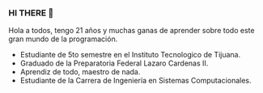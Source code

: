 ### HI THERE 👋


Hola a todos, tengo 21 años y muchas ganas de aprender sobre todo este gran mundo de la programación.  

- Estudiante de 5to semestre en el Instituto Tecnologico de Tijuana. 
- Graduado de la Preparatoria Federal Lazaro Cardenas II.
- Aprendiz de todo, maestro de nada. 
- Estudiante de la Carrera de Ingeniería en Sistemas Computacionales. 


